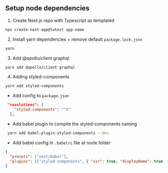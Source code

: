 ## Setup node dependencies

1. Create Next.js repo with Typescript as templated

```bash
npx create-next-app@latest app-name
```

2. Install yarn dependencies + remove default `package.lock.json`

```bash
yarn
```

3. Add @apollo/client graphql

```bash
yarn add @apollo/client graphql
```

4. Adding styled-components

```bash
yarn add styled-components
```

- Add config to `package.json`

```json
 "resolutions": {
    "styled-components": "^5"
  },
```

- Add babel plugin to compile the styled-components naming

```bash
 yarn add babel-plugin-styled-components --dev
```

- Add babel config in `.babelrc` file at route folder

```json
{
  "presets": ["next/babel"],
  "plugins": [["styled-components", { "ssr": true, "displayName": true }]]
}
```
